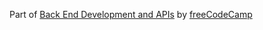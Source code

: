 Part of [Back End Development and APIs](https://www.freecodecamp.org/learn/back-end-development-and-apis "freeCodeCamp's Back End Development Course") by [freeCodeCamp](https://freecodecamp.org "freecodecamp.org")
